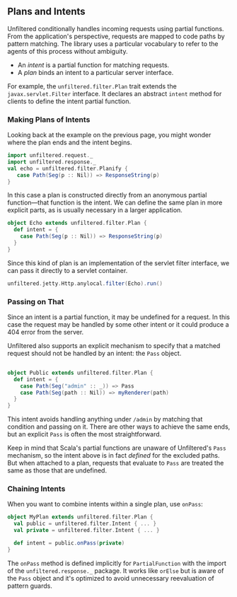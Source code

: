 Plans and Intents
-----------------

Unfiltered conditionally handles incoming requests using partial
functions. From the application's perspective, requests are
mapped to code paths by pattern matching. The library uses
a particular vocabulary to refer to the agents of this process
without ambiguity.

* An *intent* is a partial function for matching requests.
* A *plan* binds an intent to a particular server interface.

For example, the `unfiltered.filter.Plan` trait extends the
`javax.servlet.Filter` interface. It declares an abstract `intent`
method for clients to define the intent partial function.

### Making Plans of Intents

Looking back at the example on the previous page, you might wonder
where the plan ends and the intent begins.

```scala
import unfiltered.request._
import unfiltered.response._
val echo = unfiltered.filter.Planify {
   case Path(Seg(p :: Nil)) => ResponseString(p)
}
```
In this case a plan is constructed directly from an anonymous partial
function—that function is the intent. We can define the same plan in
more explicit parts, as is usually necessary in a larger application.

```scala
object Echo extends unfiltered.filter.Plan {
  def intent = {
    case Path(Seg(p :: Nil)) => ResponseString(p)
  }
}
```
Since this kind of plan is an implementation of the servlet filter
interface, we can pass it directly to a servlet container.

```scala
unfiltered.jetty.Http.anylocal.filter(Echo).run()
```

### Passing on That

Since an intent is a partial function, it may be undefined for a
request. In this case the request may be handled by some other intent
or it could produce a 404 error from the server.

Unfiltered also supports an explicit mechanism to specify that a
matched request should not be handled by an intent: the `Pass` object.

```scala
  
object Public extends unfiltered.filter.Plan {
  def intent = {
    case Path(Seg("admin" :: _)) => Pass
    case Path(Seg(path :: Nil)) => myRenderer(path)
  }
}
```

This intent avoids handling anything under `/admin` by matching that
condition and passing on it. There are other ways to achieve the same
ends, but an explicit `Pass` is often the most straightforward.

Keep in mind that Scala's partial functions are unaware of
Unfiltered's `Pass` mechanism, so the intent above is in fact
*defined* for the excluded paths. But when attached to a plan,
requests that evaluate to `Pass` are treated the same as those that
are undefined.

### Chaining Intents

When you want to combine intents within a single plan, use `onPass`:

```scala
object MyPlan extends unfiltered.filter.Plan {
  val public = unfiltered.filter.Intent { ... }
  val private = unfiltered.filter.Intent { ... }

  def intent = public.onPass(private)
}
```

The `onPass` method is defined implicitly for `PartialFunction` with
the import of the `unfiltered.response._` package. It works like
`orElse` but is aware of the `Pass` object and it's optimized to avoid
unnecessary reevaluation of pattern guards.
